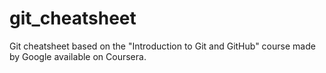 # git_cheatsheet
Git cheatsheet based on the "Introduction to Git and GitHub" course made by Google available on Coursera.

